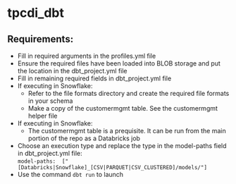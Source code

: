 # tpcdi_dbt

## Requirements:
- Fill in required arguments in the profiles.yml file
- Ensure the required files have been loaded into BLOB storage and put the location in the dbt_project.yml file
- Fill in remaining required fields in dbt_project.yml file
- If executing in Snowflake:
	- Refer to the file formats directory and create the required file formats in your schema
	- Make a copy of the customermgmt table.  See the customermgmt helper file
- If executing in Snowflake:
	- The customermgmt table is a prequisite.  It can be run from the main portion of the repo as a Databricks job
- Choose an execution type and replace the type in the model-paths field in dbt_project.yml file:  
 	`model-paths:  ["[Databricks|Snowflake]_[CSV|PARQUET|CSV_CLUSTERED]/models/"]`
- Use the command `dbt run` to launch